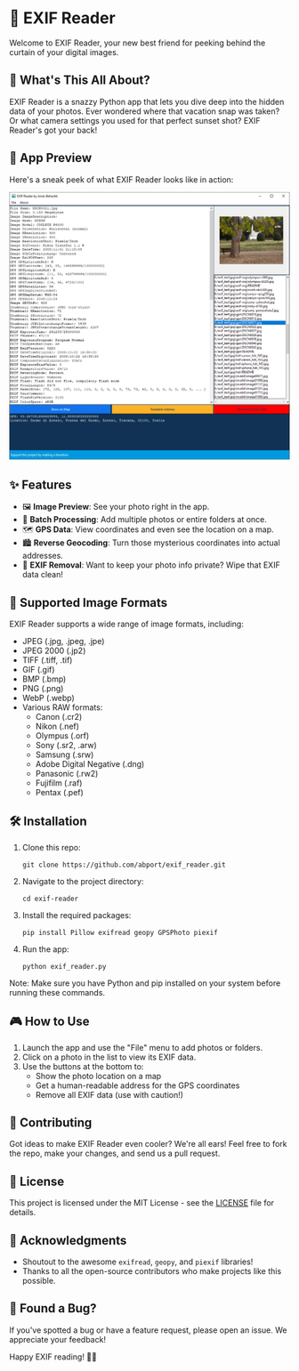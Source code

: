 # 📸 EXIF Reader

Welcome to EXIF Reader, your new best friend for peeking behind the curtain of your digital images.

## 🚀 What's This All About?

EXIF Reader is a snazzy Python app that lets you dive deep into the hidden data of your photos. Ever wondered where that vacation snap was taken? Or what camera settings you used for that perfect sunset shot? EXIF Reader's got your back!

## 👀 App Preview

Here's a sneak peek of what EXIF Reader looks like in action:

![EXIF Reader Screenshot](https://github.com/abport/EXIF_Reader/blob/main/exif_reader_amin_beheshti.png)

## ✨ Features

- 🖼️ **Image Preview**: See your photo right in the app.
- 📂 **Batch Processing**: Add multiple photos or entire folders at once.
- 🗺️ **GPS Data**: View coordinates and even see the location on a map.
- 🏙️ **Reverse Geocoding**: Turn those mysterious coordinates into actual addresses.
- 🧹 **EXIF Removal**: Want to keep your photo info private? Wipe that EXIF data clean!

## 📸 Supported Image Formats

EXIF Reader supports a wide range of image formats, including:

- JPEG (.jpg, .jpeg, .jpe)
- JPEG 2000 (.jp2)
- TIFF (.tiff, .tif)
- GIF (.gif)
- BMP (.bmp)
- PNG (.png)
- WebP (.webp)
- Various RAW formats:
  - Canon (.cr2)
  - Nikon (.nef)
  - Olympus (.orf)
  - Sony (.sr2, .arw)
  - Samsung (.srw)
  - Adobe Digital Negative (.dng)
  - Panasonic (.rw2)
  - Fujifilm (.raf)
  - Pentax (.pef)

## 🛠️ Installation

1. Clone this repo:
   ```
   git clone https://github.com/abport/exif_reader.git
   ```
2. Navigate to the project directory:
   ```
   cd exif-reader
   ```
3. Install the required packages:
   ```
   pip install Pillow exifread geopy GPSPhoto piexif
   ```
4. Run the app:
   ```
   python exif_reader.py
   ```

Note: Make sure you have Python and pip installed on your system before running these commands.

## 🎮 How to Use

1. Launch the app and use the "File" menu to add photos or folders.
2. Click on a photo in the list to view its EXIF data.
3. Use the buttons at the bottom to:
   - Show the photo location on a map
   - Get a human-readable address for the GPS coordinates
   - Remove all EXIF data (use with caution!)

## 🤝 Contributing

Got ideas to make EXIF Reader even cooler? We're all ears! Feel free to fork the repo, make your changes, and send us a pull request.

## 📜 License

This project is licensed under the MIT License - see the [LICENSE](LICENSE) file for details.

## 🙏 Acknowledgments

- Shoutout to the awesome `exifread`, `geopy`, and `piexif` libraries!
- Thanks to all the open-source contributors who make projects like this possible.

## 🐛 Found a Bug?

If you've spotted a bug or have a feature request, please open an issue. We appreciate your feedback!

Happy EXIF reading! 📸✨
